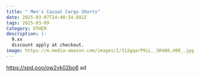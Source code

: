 ```yaml
---
title: " Men's Casual Cargo Shorts"
date: 2025-03-07T14:48:54.892Z
tags: 2025-03-09
Category: OTHER
description: |-
  9.xx
  discount apply at checkout.
image: https://m.media-amazon.com/images/I/312gqarP9iL._SR400,400_.jpg
---
```

https://spd.ooo/ow2vk02bo6   ad